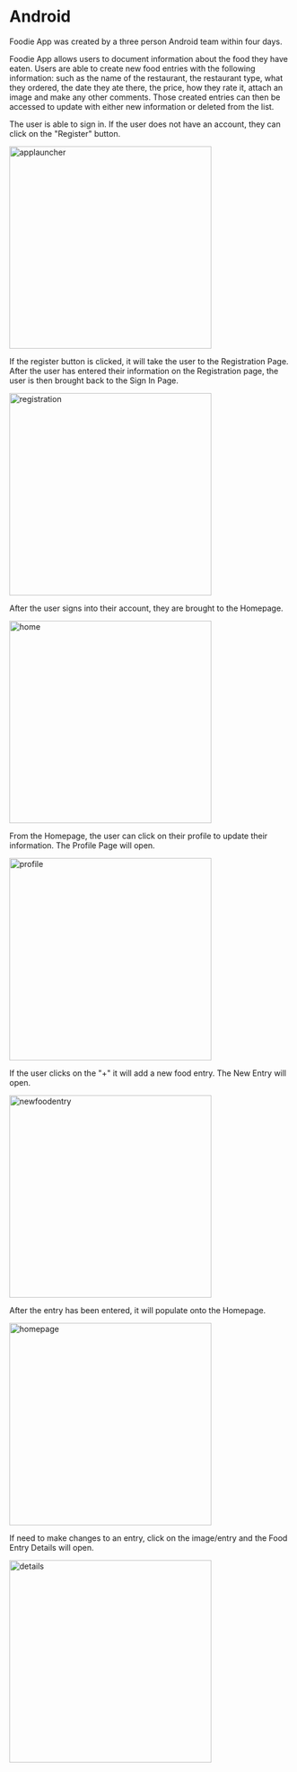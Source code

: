 # Android

Foodie App was created by a three person Android team within four days. 

Foodie App allows users to document information about the food they have eaten. Users are able to create new food entries with the following information: such as the name of the restaurant, the restaurant type, what they ordered, the date they ate there, the price, how they rate it, attach an image and make any other comments. Those created entries can then be accessed to update with either new information or deleted from the list. 

The user is able to sign in. If the user does not have an account, they can click on the "Register" button.

<img src="applauncher.png" alt="applauncher" width="360px">

If the register button is clicked, it will take the user to the Registration Page. After the user has entered their information on the Registration page, the user is then brought back to the Sign In Page. 

<img src="updatedregistration.png" alt="registration" width="360px">

After the user signs into their account, they are brought to the Homepage. 

<img src="home.png" alt="home" width="360px">

From the Homepage, the user can click on their profile to update their information. The Profile Page will open. 

<img src="updatedprofile.png" alt="profile" width="360px">

If the user clicks on the "+" it will add a new food entry. The New Entry will open. 

<img src="updatednewfoodentry.png" alt="newfoodentry" width="360px">

After the entry has been entered, it will populate onto the Homepage. 

<img src="homepage.png" alt="homepage" width="360px">

If need to make changes to an entry, click on the image/entry and the Food Entry Details will open.

<img src="details.png" alt="details" width="360px">
